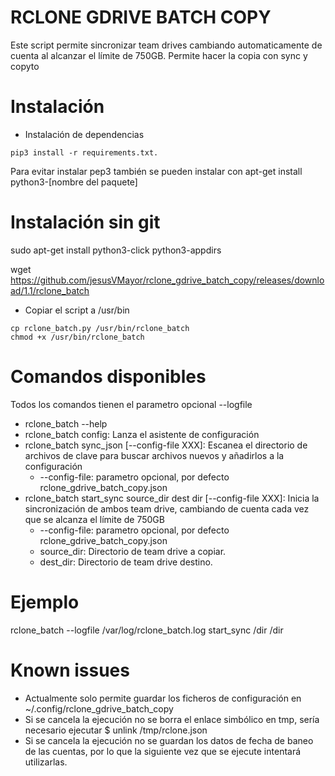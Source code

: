 # RCLONE GDRIVE BATCH COPY
Este script permite sincronizar team drives cambiando automaticamente de cuenta al alcanzar el límite de 750GB. Permite hacer la copia con sync y copyto
# Instalación
- Instalación de dependencias
```
pip3 install -r requirements.txt.
```
 Para evitar instalar pep3 también se pueden instalar con apt-get install python3-[nombre del paquete]
 


# Instalación sin git
sudo apt-get install python3-click python3-appdirs

wget https://github.com/jesusVMayor/rclone_gdrive_batch_copy/releases/download/1.1/rclone_batch


 - Copiar el script a /usr/bin 
 ```
cp rclone_batch.py /usr/bin/rclone_batch
chmod +x /usr/bin/rclone_batch
```


# Comandos disponibles
 Todos los comandos tienen el parametro opcional --logfile 
 
 - rclone_batch --help
 - rclone_batch config: Lanza el asistente de configuración
 - rclone_batch sync_json [--config-file XXX]: Escanea el directorio de archivos de clave para buscar archivos nuevos y añadirlos a la configuración
   - --config-file: parametro opcional, por defecto rclone_gdrive_batch_copy.json
 - rclone_batch start_sync source_dir dest dir [--config-file XXX]: Inicia la sincronización de ambos team drive, cambiando de cuenta cada vez que se alcanza el límite de 750GB 
   - --config-file: parametro opcional, por defecto rclone_gdrive_batch_copy.json
   - source_dir: Directorio de team drive a copiar.
   - dest_dir: Directorio de team drive destino.

# Ejemplo
rclone_batch --logfile /var/log/rclone_batch.log start_sync /dir /dir

# Known issues
- Actualmente solo permite guardar los ficheros de configuración en ~/.config/rclone_gdrive_batch_copy
- Si se cancela la ejecución no se borra el enlace simbólico en tmp, sería necesario ejecutar  $ unlink /tmp/rclone.json
- Si se cancela la ejecución no se guardan los datos de fecha de baneo de las cuentas, por lo que la siguiente vez que se ejecute intentará utilizarlas.